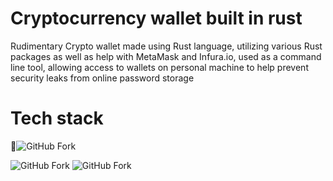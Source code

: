 # Cryptocurrency wallet built in rust
Rudimentary Crypto wallet made using Rust language, utilizing various Rust packages as well as help with MetaMask and Infura.io, used as a command line tool, allowing access to wallets on personal machine to help prevent security leaks from online password storage
<h1>Tech stack</h1>

🦀![GitHub Fork](https://img.shields.io/badge/Code-Rust-orange?logo=rust&logoColor=orange)

![GitHub Fork](https://img.shields.io/badge/Tech-MetaMask-blue?)
![GitHub Fork](https://img.shields.io/badge/Tech-WebSocket-darkblue?logo=webpack&logoColor=darkblue)
